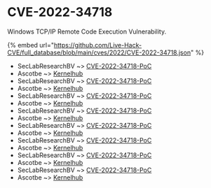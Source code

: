 # CVE-2022-34718

Windows TCP/IP Remote Code Execution Vulnerability.

{% embed url="https://github.com/Live-Hack-CVE/full_database/blob/main/cves/2022/CVE-2022-34718.json" %}


* SecLabResearchBV ~> [CVE-2022-34718-PoC](https://www.alice-snow.ru/2022/database/cve-2022-34718/cve-2022-34718-poc-seclabresearchbv)
* Ascotbe ~> [Kernelhub](https://www.alice-snow.ru/2022/database/cve-2022-34718/kernelhub-ascotbe)
* SecLabResearchBV ~> [CVE-2022-34718-PoC](https://www.alice-snow.ru/2022/database/cve-2022-34718/cve-2022-34718-poc-seclabresearchbv)
* Ascotbe ~> [Kernelhub](https://www.alice-snow.ru/2022/database/cve-2022-34718/kernelhub-ascotbe)
* SecLabResearchBV ~> [CVE-2022-34718-PoC](https://www.alice-snow.ru/2022/database/cve-2022-34718/cve-2022-34718-poc-seclabresearchbv)
* Ascotbe ~> [Kernelhub](https://www.alice-snow.ru/2022/database/cve-2022-34718/kernelhub-ascotbe)
* SecLabResearchBV ~> [CVE-2022-34718-PoC](https://www.alice-snow.ru/2022/database/cve-2022-34718/cve-2022-34718-poc-seclabresearchbv)
* Ascotbe ~> [Kernelhub](https://www.alice-snow.ru/2022/database/cve-2022-34718/kernelhub-ascotbe)
* SecLabResearchBV ~> [CVE-2022-34718-PoC](https://www.alice-snow.ru/2022/database/cve-2022-34718/cve-2022-34718-poc-seclabresearchbv)
* Ascotbe ~> [Kernelhub](https://www.alice-snow.ru/2022/database/cve-2022-34718/kernelhub-ascotbe)
* SecLabResearchBV ~> [CVE-2022-34718-PoC](https://www.alice-snow.ru/2022/database/cve-2022-34718/cve-2022-34718-poc-seclabresearchbv)
* Ascotbe ~> [Kernelhub](https://www.alice-snow.ru/2022/database/cve-2022-34718/kernelhub-ascotbe)
* SecLabResearchBV ~> [CVE-2022-34718-PoC](https://www.alice-snow.ru/2022/database/cve-2022-34718/cve-2022-34718-poc-seclabresearchbv)
* Ascotbe ~> [Kernelhub](https://www.alice-snow.ru/2022/database/cve-2022-34718/kernelhub-ascotbe)
* SecLabResearchBV ~> [CVE-2022-34718-PoC](https://www.alice-snow.ru/2022/database/cve-2022-34718/cve-2022-34718-poc-seclabresearchbv)
* Ascotbe ~> [Kernelhub](https://www.alice-snow.ru/2022/database/cve-2022-34718/kernelhub-ascotbe)